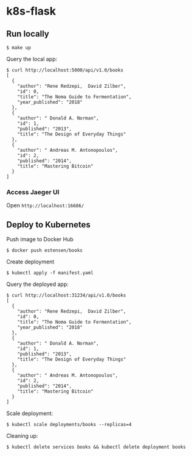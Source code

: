 # k8s-flask

## Run locally
```
$ make up
```

Query the local app:
```
$ curl http://localhost:5000/api/v1.0/books
[
  {
    "author": "Rene Redzepi,  David Zilber",
    "id": 0,
    "title": "The Noma Guide to Fermentation",
    "year_published": "2018"
  },
  {
    "author": " Donald A. Norman",
    "id": 1,
    "published": "2013",
    "title": "The Design of Everyday Things"
  },
  {
    "author": " Andreas M. Antonopoulos",
    "id": 2,
    "published": "2014",
    "title": "Mastering Bitcoin"
  }
]
```

### Access Jaeger UI
Open `http://localhost:16686/`


## Deploy to Kubernetes
Push image to Docker Hub
```
$ docker push estensen/books
```

Create deployment
```
$ kubectl apply -f manifest.yaml
```

Query the deployed app:
```
$ curl http://localhost:31234/api/v1.0/books
[
  {
    "author": "Rene Redzepi,  David Zilber",
    "id": 0,
    "title": "The Noma Guide to Fermentation",
    "year_published": "2018"
  },
  {
    "author": " Donald A. Norman",
    "id": 1,
    "published": "2013",
    "title": "The Design of Everyday Things"
  },
  {
    "author": " Andreas M. Antonopoulos",
    "id": 2,
    "published": "2014",
    "title": "Mastering Bitcoin"
  }
]
```

Scale deployment:
```
$ kubectl scale deployments/books --replicas=4
```

Cleaning up:
```
$ kubectl delete services books && kubectl delete deployment books
```
